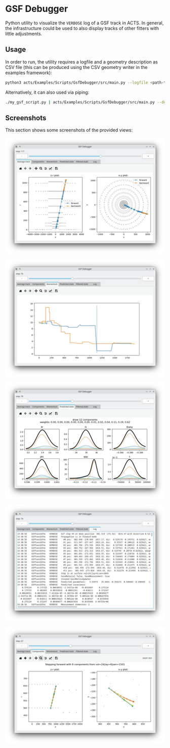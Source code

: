 # GSF Debugger

Python utility to visualize the `VERBOSE` log of a GSF track in ACTS. In general, the infrastructure could be used to also display tracks of other fitters with little adjustments.

## Usage

In order to run, the utility requires a logfile and a geometry description as CSV file (this can be produced using the CSV geometry writer in the examples framework):

```bash
python3 acts/Examples/Scripts/GsfDebugger/src/main.py --logfile <path-to-logfile> --detector <path-to-detector-csv>
```

Alternatively, it can also used via piping:
```bash
./my_gsf_script.py | acts/Examples/Scripts/GsfDebugger/src/main.py --detector <path-to-detector-csv>
```

## Screenshots

This section shows some screenshots of the provided views:

![gsf_debugger_0](figures/gsf_debugger/gsf_debugger_0.jpg)

![gsf_debugger_1](figures/gsf_debugger/gsf_debugger_1.jpg)

![gsf_debugger_2](figures/gsf_debugger/gsf_debugger_2.jpg)

![gsf_debugger_4](figures/gsf_debugger/gsf_debugger_4.jpg)

![gsf_debugger_5](figures/gsf_debugger/gsf_debugger_5.jpg)
